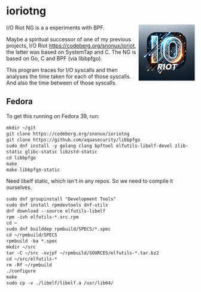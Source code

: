 # ioriotng

<img src=assets/ioriotng-small.png align=right />

I/O Riot NG is a a experiments with BPF.

Maybe a spiritual successor of one of my previous projects, I/O Riot https://codeberg.org/snonux/ioriot, the latter was based on SystemTap and C. The NG is based on Go, C and BPF (via libbpfgo).

This program traces for I/O syscalls and then analyses the time taken for each of those syscalls. And also the time between of those syscalls.

## Fedora

To get this running on Fedora 39, run:

```shell
mkdir ~/git
git clone https://codeberg.org/snonux/ioriotng
git clone https://github.com/aquasecurity/libbpfgo
sudo dnf install -y golang clang bpftool elfutils-libelf-devel zlib-static glibc-static libzstd-static
cd libbpfgo
make
make libbpfgo-static
```

Need libelf static, which isn't in any repos. So we need to compile it ourselves.

```
sudo dnf groupinstall "Development Tools"
sudo dnf install rpmdevtools dnf-utils
dnf download --source elfutils-libelf
rpm -ivh elfutils-*.src.rpm
cd ~
sudo dnf builddep rpmbuild/SPECS/*.spec
cd ~/rpmbuild/SPECS
rpmbuild -ba *.spec
mkdir ~/src
tar -C ~/src -xvjpf ~/rpmbuild/SOURCES/elfutils-*.tar.bz2
cd ~/src/elfutils-*
rm -Rf ~/rpmbuild
./configure
make
sudo cp -v ./libelf/libelf.a /usr/lib64/
```
